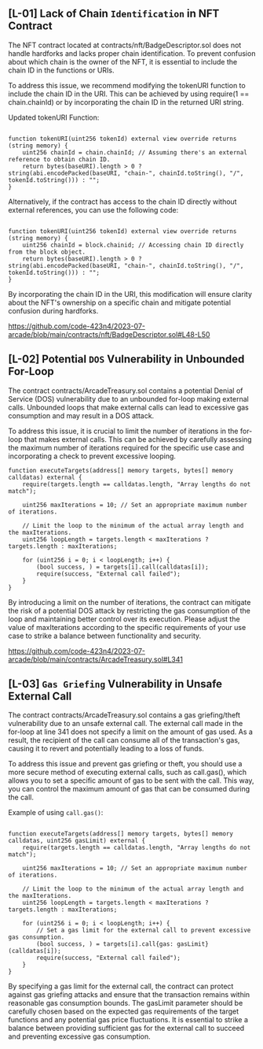 ## [L-01] Lack of Chain `Identification` in NFT Contract

The NFT contract located at contracts/nft/BadgeDescriptor.sol does not handle hardforks and lacks proper chain identification. To prevent confusion about which chain is the owner of the NFT, it is essential to include the chain ID in the functions or URIs.

To address this issue, we recommend modifying the tokenURI function to include the chain ID in the URI. This can be achieved by using require(1 == chain.chainId) or by incorporating the chain ID in the returned URI string.

Updated tokenURI Function:

```solidity

function tokenURI(uint256 tokenId) external view override returns (string memory) {
    uint256 chainId = chain.chainId; // Assuming there's an external reference to obtain chain ID.
    return bytes(baseURI).length > 0 ? string(abi.encodePacked(baseURI, "chain-", chainId.toString(), "/", tokenId.toString())) : "";
}

```

Alternatively, if the contract has access to the chain ID directly without external references, you can use the following code:

```solidity

function tokenURI(uint256 tokenId) external view override returns (string memory) {
    uint256 chainId = block.chainid; // Accessing chain ID directly from the block object.
    return bytes(baseURI).length > 0 ? string(abi.encodePacked(baseURI, "chain-", chainId.toString(), "/", tokenId.toString())) : "";
}

```

By incorporating the chain ID in the URI, this modification will ensure clarity about the NFT's ownership on a specific chain and mitigate potential confusion during hardforks.

https://github.com/code-423n4/2023-07-arcade/blob/main/contracts/nft/BadgeDescriptor.sol#L48-L50

## [L-02] Potential `DOS` Vulnerability in Unbounded For-Loop

The contract contracts/ArcadeTreasury.sol contains a potential Denial of Service (DOS) vulnerability due to an unbounded for-loop making external calls. Unbounded loops that make external calls can lead to excessive gas consumption and may result in a DOS attack.

To address this issue, it is crucial to limit the number of iterations in the for-loop that makes external calls. This can be achieved by carefully assessing the maximum number of iterations required for the specific use case and incorporating a check to prevent excessive looping.

```solidity
function executeTargets(address[] memory targets, bytes[] memory calldatas) external {
    require(targets.length == calldatas.length, "Array lengths do not match");

    uint256 maxIterations = 10; // Set an appropriate maximum number of iterations.

    // Limit the loop to the minimum of the actual array length and the maxIterations.
    uint256 loopLength = targets.length < maxIterations ? targets.length : maxIterations;

    for (uint256 i = 0; i < loopLength; i++) {
        (bool success, ) = targets[i].call(calldatas[i]);
        require(success, "External call failed");
    }
}
```

By introducing a limit on the number of iterations, the contract can mitigate the risk of a potential DOS attack by restricting the gas consumption of the loop and maintaining better control over its execution. Please adjust the value of maxIterations according to the specific requirements of your use case to strike a balance between functionality and security.

https://github.com/code-423n4/2023-07-arcade/blob/main/contracts/ArcadeTreasury.sol#L341

## [L-03] `Gas Griefing` Vulnerability in Unsafe External Call

The contract contracts/ArcadeTreasury.sol contains a gas griefing/theft vulnerability due to an unsafe external call. The external call made in the for-loop at line 341 does not specify a limit on the amount of gas used. As a result, the recipient of the call can consume all of the transaction's gas, causing it to revert and potentially leading to a loss of funds.

To address this issue and prevent gas griefing or theft, you should use a more secure method of executing external calls, such as call.gas(), which allows you to set a specific amount of gas to be sent with the call. This way, you can control the maximum amount of gas that can be consumed during the call.

Example of using `call.gas()`:

```solidity

function executeTargets(address[] memory targets, bytes[] memory calldatas, uint256 gasLimit) external {
    require(targets.length == calldatas.length, "Array lengths do not match");

    uint256 maxIterations = 10; // Set an appropriate maximum number of iterations.

    // Limit the loop to the minimum of the actual array length and the maxIterations.
    uint256 loopLength = targets.length < maxIterations ? targets.length : maxIterations;

    for (uint256 i = 0; i < loopLength; i++) {
        // Set a gas limit for the external call to prevent excessive gas consumption.
        (bool success, ) = targets[i].call{gas: gasLimit}(calldatas[i]);
        require(success, "External call failed");
    }
}
```

By specifying a gas limit for the external call, the contract can protect against gas griefing attacks and ensure that the transaction remains within reasonable gas consumption bounds. The gasLimit parameter should be carefully chosen based on the expected gas requirements of the target functions and any potential gas price fluctuations. It is essential to strike a balance between providing sufficient gas for the external call to succeed and preventing excessive gas consumption.
